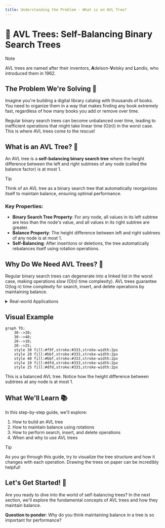 ```yaml
---
title: Understanding the Problem - What is an AVL Tree?
---
```


# 🌳 AVL Trees: Self-Balancing Binary Search Trees

> [!NOTE]
> AVL trees are named after their inventors, **A**delson-**V**elsky and **L**andis, who introduced them in 1962.

## The Problem We're Solving 🤔

Imagine you're building a digital library catalog with thousands of books. You need to organize them in a way that makes finding any book extremely fast, regardless of how many books you add or remove over time.

Regular binary search trees can become unbalanced over time, leading to inefficient operations that might take linear time (O(n)) in the worst case. This is where AVL trees come to the rescue!

## What is an AVL Tree? 🌲

An AVL tree is a **self-balancing binary search tree** where the height difference between the left and right subtrees of any node (called the balance factor) is at most 1.

> [!TIP]
> Think of an AVL tree as a binary search tree that automatically reorganizes itself to maintain balance, ensuring optimal performance.

### Key Properties:

- **Binary Search Tree Property**: For any node, all values in its left subtree are less than the node's value, and all values in its right subtree are greater.
- **Balance Property**: The height difference between left and right subtrees of any node is at most 1.
- **Self-Balancing**: After insertions or deletions, the tree automatically rebalances itself using rotation operations.

## Why Do We Need AVL Trees? 🎯

Regular binary search trees can degenerate into a linked list in the worst case, making operations slow (O(n) time complexity). AVL trees guarantee O(log n) time complexity for search, insert, and delete operations by maintaining balance.

<details>
<summary>Real-world Applications</summary>

AVL trees are used in:
- Database indexing systems
- Memory management systems
- Network routing algorithms
- File systems
- And many other applications requiring fast lookups and modifications

</details>

## Visual Example

```mermaid
graph TD;
    30-->20;
    30-->40;
    20-->10;
    20-->25;
    style 30 fill:#f9f,stroke:#333,stroke-width:2px
    style 20 fill:#bbf,stroke:#333,stroke-width:2px
    style 40 fill:#bbf,stroke:#333,stroke-width:2px
    style 10 fill:#dfd,stroke:#333,stroke-width:2px
    style 25 fill:#dfd,stroke:#333,stroke-width:2px
```

This is a balanced AVL tree. Notice how the height difference between subtrees at any node is at most 1.

## What We'll Learn 📚

In this step-by-step guide, we'll explore:
1. How to build an AVL tree
2. How to maintain balance using rotations
3. How to perform search, insert, and delete operations
4. When and why to use AVL trees

> [!TIP]
> As you go through this guide, try to visualize the tree structure and how it changes with each operation. Drawing the trees on paper can be incredibly helpful!

## Let's Get Started! 🚀

Are you ready to dive into the world of self-balancing trees? In the next section, we'll explore the fundamental concepts of AVL trees and how they maintain balance.

**Question to ponder**: Why do you think maintaining balance in a tree is so important for performance? 